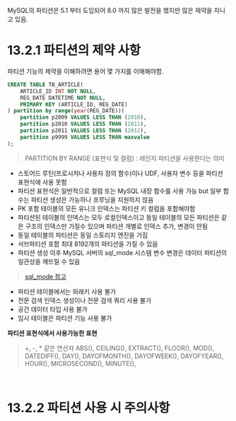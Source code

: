 MySQL의 파티션은 5.1 부터 도입되어 8.0 까지 많은 발전을 했지만 많은 제약을 지니고 있음.

# 13.2.1 파티션의 제약 사항

파티션 기능의 제약을 이해하려면 용어 몇 가지를 이해해야함.

```SQL
CREATE TABLE TB_ARTICLE(
	ARTICLE_ID INT NOT NULL,
    REG_DATE DATETIME NOT NULL,
    PRIMARY KEY (ARTICLE_ID, REG_DATE)
) partition by range(year(REG_DATE))(
	partition p2009 VALUES LESS THAN (2010),
    partition p2010 VALUES LESS THAN (2011),
    partition p2011 VALUES LESS THAN (2012),
    partition p9999 VALUES LESS THAN maxvalue
);
```
> PARTITION BY RANGE (표현식 및 컬럼) : 레인지 파티션을 사용한다는 의미

+ 스토어드 루틴(프로시저나 사용자 정의 함수)이나 UDF, 사용자 변수 등을 파티션 표현식에 사용 못함
+ 파티션 표현식은 일반적으로 컬럼 또는 MySQL 내장 함수를 사용 가능 but 일부 함수는 파티션 생성은 가능하나 프루닝을 지원하지 않음
+ PK 포함 테이블의 모든 유니크 인덱스는 파티션 키 컬럼을 포함해야함
+ 파티션된 테이블의 인덱스는 모두 로컬인덱스이고 동일 테이블의 모든 파티션은 같은 구조의 인덱스만 가질수 있으며 파티션 개별로 인덱스 추가, 변경이 안됨
+ 동일 테이블의 파티션은 동일 스토리지 엔진을 가짐
+ 서브파티션 포함 최대 8192개의 파티션을 가질 수 있음
+ 파티션 생성 이후 MySQL 서버의 sql_mode 시스템 변수 변경은 데이터 파티션의 일관성을 깨뜨릴 수 있음
> [sql_mode 참고](https://medium.com/@su_bak/mysql%EC%9D%98-sql-mode%EC%99%80-%EA%B8%B0%EB%B3%B8-sql-mode%EB%93%A4%EC%9D%B4-%ED%95%98%EB%8A%94-%EC%97%AD%ED%95%A0-b01c09d84cdc)
+ 파티션 테이블에서는 외래키 사용 불가
+ 전문 검색 인덱스 생성이나 전문 검색 쿼리 사용 불가
+ 공간 데이터 타입 사용 불가
+ 임시 테이블은 파티션 기능 사용 불가

**파티션 표현식에서 사용가능한 표현**
> +, -, * 같은 연산자
> ABS(), CEILING(), EXTRACT(), FLOOR(), MOD(),
> DATEDIFF(), DAY(), DAYOFMONTH(), DAYOFWEEK(), DAYOFYEAR(), HOUR(), MICROSECOND(), MINUTE(),
> 

<br>

# 13.2.2 파티션 사용 시 주의사항























